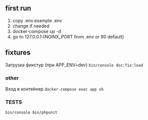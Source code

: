 ## first run
1. copy .env.example .env
2. change if needed
3. docker-compose up -d
4. go to 127.0.0.1:{NGINX_PORT from .env or 80 default}

## fixtures
Загрузка фикстур (при APP_ENV=dev)  ``bin/console doc:fix:load``


### other
Вход в контейнер ``docker-compose exec app sh``

### TESTS
``bin/console bin/phpunit``


